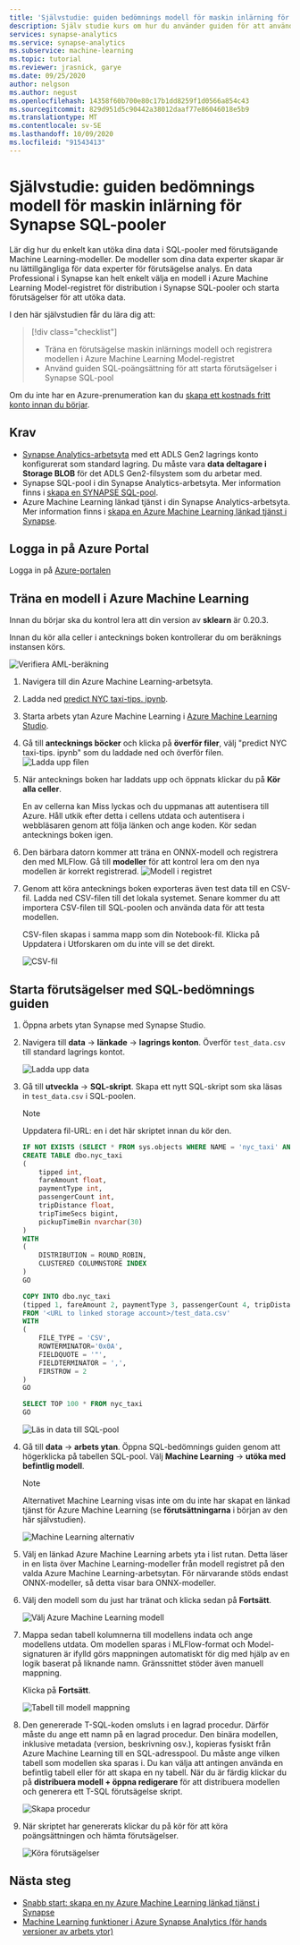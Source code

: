 ```yaml
---
title: 'Självstudie: guiden bedömnings modell för maskin inlärning för SQL-pooler'
description: Själv studie kurs om hur du använder guiden för att använda Machine Learning-modellen för att utöka data i Synapse SQL-pooler
services: synapse-analytics
ms.service: synapse-analytics
ms.subservice: machine-learning
ms.topic: tutorial
ms.reviewer: jrasnick, garye
ms.date: 09/25/2020
author: nelgson
ms.author: negust
ms.openlocfilehash: 14358f60b700e80c17b1dd8259f1d0566a854c43
ms.sourcegitcommit: 829d951d5c90442a38012daaf77e86046018e5b9
ms.translationtype: MT
ms.contentlocale: sv-SE
ms.lasthandoff: 10/09/2020
ms.locfileid: "91543413"
---
```

# <a name="tutorial-machine-learning-model-scoring-wizard-for-synapse-sql-pools"></a>Självstudie: guiden bedömnings modell för maskin inlärning för Synapse SQL-pooler

Lär dig hur du enkelt kan utöka dina data i SQL-pooler med förutsägande Machine Learning-modeller.  De modeller som dina data experter skapar är nu lättillgängliga för data experter för förutsägelse analys. En data Professional i Synapse kan helt enkelt välja en modell i Azure Machine Learning Model-registret för distribution i Synapse SQL-pooler och starta förutsägelser för att utöka data.

I den här självstudien får du lära dig att:

> [!div class="checklist"]
> - Träna en förutsägelse maskin inlärnings modell och registrera modellen i Azure Machine Learning Model-registret
> - Använd guiden SQL-poängsättning för att starta förutsägelser i Synapse SQL-pool

Om du inte har en Azure-prenumeration kan du [skapa ett kostnads fritt konto innan du börjar](https://azure.microsoft.com/free/).

## <a name="prerequisites"></a>Krav

- [Synapse Analytics-arbetsyta](../get-started-create-workspace.md) med ett ADLS Gen2 lagrings konto konfigurerat som standard lagring. Du måste vara **data deltagare i Storage BLOB** för det ADLS Gen2-filsystem som du arbetar med.
- Synapse SQL-pool i din Synapse Analytics-arbetsyta. Mer information finns i [skapa en SYNAPSE SQL-pool](../quickstart-create-sql-pool-studio.md).
- Azure Machine Learning länkad tjänst i din Synapse Analytics-arbetsyta. Mer information finns i [skapa en Azure Machine Learning länkad tjänst i Synapse](quickstart-integrate-azure-machine-learning.md).

## <a name="sign-in-to-the-azure-portal"></a>Logga in på Azure Portal

Logga in på [Azure-portalen](https://portal.azure.com/)

## <a name="train-a-model-in-azure-machine-learning"></a>Träna en modell i Azure Machine Learning

Innan du börjar ska du kontrol lera att din version av **sklearn** är 0.20.3.

Innan du kör alla celler i antecknings boken kontrollerar du om beräknings instansen körs.

![Verifiera AML-beräkning](media/tutorial-sql-pool-model-scoring-wizard/tutorial-sql-scoring-wizard-train-00b.png)

1. Navigera till din Azure Machine Learning-arbetsyta.

1. Ladda ned [predict NYC taxi-tips. ipynb](https://go.microsoft.com/fwlink/?linkid=2144301).

1. Starta arbets ytan Azure Machine Learning i [Azure Machine Learning Studio](https://ml.azure.com).

1. Gå till **antecknings böcker** och klicka på **överför filer**, välj "predict NYC taxi-tips. ipynb" som du laddade ned och överför filen.
   ![Ladda upp filen](media/tutorial-sql-pool-model-scoring-wizard/tutorial-sql-scoring-wizard-train-00a.png)

1. När antecknings boken har laddats upp och öppnats klickar du på **Kör alla celler**.

   En av cellerna kan Miss lyckas och du uppmanas att autentisera till Azure. Håll utkik efter detta i cellens utdata och autentisera i webbläsaren genom att följa länken och ange koden. Kör sedan antecknings boken igen.

1. Den bärbara datorn kommer att träna en ONNX-modell och registrera den med MLFlow. Gå till **modeller** för att kontrol lera om den nya modellen är korrekt registrerad.
   ![Modell i registret](media/tutorial-sql-pool-model-scoring-wizard/tutorial-sql-scoring-wizard-train-00c.png)

1. Genom att köra antecknings boken exporteras även test data till en CSV-fil. Ladda ned CSV-filen till det lokala systemet. Senare kommer du att importera CSV-filen till SQL-poolen och använda data för att testa modellen.

   CSV-filen skapas i samma mapp som din Notebook-fil. Klicka på Uppdatera i Utforskaren om du inte vill se det direkt.

   ![CSV-fil](media/tutorial-sql-pool-model-scoring-wizard/tutorial-sql-scoring-wizard-train-00d.png)

## <a name="launch-predictions-with-sql-scoring-wizard"></a>Starta förutsägelser med SQL-bedömnings guiden

1. Öppna arbets ytan Synapse med Synapse Studio.

1. Navigera till **data**  ->  **länkade**  ->  **lagrings konton**. Överför `test_data.csv` till standard lagrings kontot.

   ![Ladda upp data](media/tutorial-sql-pool-model-scoring-wizard/tutorial-sql-scoring-wizard-00a.png)

1. Gå till **utveckla**  ->  **SQL-skript**. Skapa ett nytt SQL-skript som ska läsas in `test_data.csv` i SQL-poolen.

   > [!NOTE]
   > Uppdatera fil-URL: en i det här skriptet innan du kör den.

   ```SQL
   IF NOT EXISTS (SELECT * FROM sys.objects WHERE NAME = 'nyc_taxi' AND TYPE = 'U')
   CREATE TABLE dbo.nyc_taxi
   (
       tipped int,
       fareAmount float,
       paymentType int,
       passengerCount int,
       tripDistance float,
       tripTimeSecs bigint,
       pickupTimeBin nvarchar(30)
   )
   WITH
   (
       DISTRIBUTION = ROUND_ROBIN,
       CLUSTERED COLUMNSTORE INDEX
   )
   GO
   
   COPY INTO dbo.nyc_taxi
   (tipped 1, fareAmount 2, paymentType 3, passengerCount 4, tripDistance 5, tripTimeSecs 6, pickupTimeBin 7)
   FROM '<URL to linked storage account>/test_data.csv'
   WITH
   (
       FILE_TYPE = 'CSV',
       ROWTERMINATOR='0x0A',
       FIELDQUOTE = '"',
       FIELDTERMINATOR = ',',
       FIRSTROW = 2
   )
   GO
   
   SELECT TOP 100 * FROM nyc_taxi
   GO
   ```

   ![Läs in data till SQL-pool](media/tutorial-sql-pool-model-scoring-wizard/tutorial-sql-scoring-wizard-00b.png)

1. Gå till **data**  ->  **arbets ytan**. Öppna SQL-bedömnings guiden genom att högerklicka på tabellen SQL-pool. Välj **Machine Learning**  ->  **utöka med befintlig modell**.

   > [!NOTE]
   > Alternativet Machine Learning visas inte om du inte har skapat en länkad tjänst för Azure Machine Learning (se **förutsättningarna** i början av den här självstudien).

   ![Machine Learning alternativ](media/tutorial-sql-pool-model-scoring-wizard/tutorial-sql-scoring-wizard-00c.png)

1. Välj en länkad Azure Machine Learning arbets yta i list rutan. Detta läser in en lista över Machine Learning-modeller från modell registret på den valda Azure Machine Learning-arbetsytan. För närvarande stöds endast ONNX-modeller, så detta visar bara ONNX-modeller.

1. Välj den modell som du just har tränat och klicka sedan på **Fortsätt**.

   ![Välj Azure Machine Learning modell](media/tutorial-sql-pool-model-scoring-wizard/tutorial-sql-scoring-wizard-00d.png)

1. Mappa sedan tabell kolumnerna till modellens indata och ange modellens utdata. Om modellen sparas i MLFlow-format och Model-signaturen är ifylld görs mappningen automatiskt för dig med hjälp av en logik baserat på liknande namn. Gränssnittet stöder även manuell mappning.

   Klicka på **Fortsätt**.

   ![Tabell till modell mappning](media/tutorial-sql-pool-model-scoring-wizard/tutorial-sql-scoring-wizard-00e.png)

1. Den genererade T-SQL-koden omsluts i en lagrad procedur. Därför måste du ange ett namn på en lagrad procedur. Den binära modellen, inklusive metadata (version, beskrivning osv.), kopieras fysiskt från Azure Machine Learning till en SQL-adresspool. Du måste ange vilken tabell som modellen ska sparas i. Du kan välja att antingen använda en befintlig tabell eller för att skapa en ny tabell. När du är färdig klickar du på **distribuera modell + öppna redigerare** för att distribuera modellen och generera ett T-SQL förutsägelse skript.

   ![Skapa procedur](media/tutorial-sql-pool-model-scoring-wizard/tutorial-sql-scoring-wizard-00f.png)

1. När skriptet har genererats klickar du på kör för att köra poängsättningen och hämta förutsägelser.

   ![Köra förutsägelser](media/tutorial-sql-pool-model-scoring-wizard/tutorial-sql-scoring-wizard-00g.png)

## <a name="next-steps"></a>Nästa steg

- [Snabb start: skapa en ny Azure Machine Learning länkad tjänst i Synapse](quickstart-integrate-azure-machine-learning.md)
- [Machine Learning funktioner i Azure Synapse Analytics (för hands versioner av arbets ytor)](what-is-machine-learning.md)
